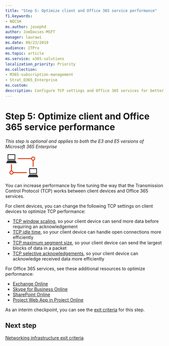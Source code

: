 ```yaml
---
title: "Step 5: Optimize client and Office 365 service performance"
f1.keywords:
- NOCSH
ms.author: josephd
author: JoeDavies-MSFT
manager: laurawi
ms.date: 09/23/2019
audience: ITPro
ms.topic: article
ms.service: o365-solutions
localization_priority: Priority
ms.collection: 
- M365-subscription-management
- Strat_O365_Enterprise
ms.custom:
description: Configure TCP settings and Office 365 services for better performance.
---
```


# Step 5: Optimize client and Office 365 service performance

*This step is optional and applies to both the E3 and E5 versions of Microsoft 365 Enterprise*

![Phase 1-Networking](../media/deploy-foundation-infrastructure/networking_icon-small.png)

You can increase performance by fine tuning the way that the Transmission Control Protocol (TCP) works between client devices and Office 365 services.

For client devices, you can change the following TCP settings on client devices to optimize TCP performance:

- [TCP window scaling](https://blogs.technet.microsoft.com/onthewire/2014/03/28/ensuring-your-office-365-network-connection-isnt-throttled-by-your-proxy/), so your client device can send more data before requiring an acknowledgement
- [TCP idle time](https://blogs.technet.microsoft.com/onthewire/2014/03/04/network-perimeters-tcp-idle-session-settings-for-outlook-on-office-365/), so your client device can handle open connections more efficiently
- [TCP maximum segment size](https://blogs.technet.microsoft.com/onthewire/2014/06/27/checking-your-tcp-packets-are-pulling-their-weight-tcp-max-segment-size-or-mss/), so your client device can send the largest blocks of data in a packet
- [TCP selective acknowledgements](https://blogs.technet.microsoft.com/onthewire/2014/06/27/ensuring-your-tcp-stack-isnt-throwing-data-away/), so your client device can acknowledge received data more efficiently

For Office 365 services, see these additional resources to optimize performance:

- [Exchange Online](https://docs.microsoft.com/office365/enterprise/tune-exchange-online-performance)
- [Skype for Business Online](https://docs.microsoft.com/office365/enterprise/tune-skype-for-business-online-performance)
- [SharePoint Online](https://docs.microsoft.com/office365/enterprise/tune-sharepoint-online-performance)
- [Project Web App in Project Online](https://docs.microsoft.com/ProjectOnline/tune-project-online-performance)

As an interim checkpoint, you can see the [exit criteria](networking-exit-criteria.md#crit-networking-step5) for this step.

## Next step

[Networking infrastructure exit criteria](networking-exit-criteria.md)
